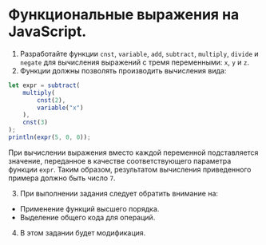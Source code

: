 # Функциональные выражения на JavaScript.

1. Разработайте функции `cnst`, `variable`, `add`, `subtract`, `multiply`, `divide` и `negate` для вычисления выражений с тремя переменными: `x`, `y` и `z`.
2. Функции должны позволять производить вычисления вида:
```js
let expr = subtract(
    multiply(
        cnst(2),
        variable("x")
    ),
    cnst(3)
);
println(expr(5, 0, 0));
```
При вычислении выражения вместо каждой переменной подставляется значение, переданное в качестве соответствующего параметра функции `expr`. Таким образом, результатом вычисления приведенного примера должно быть число `7`.

3. При выполнении задания следует обратить внимание на:
  * Применение функций высшего порядка.
  * Выделение общего кода для операций.

4. В этом задании будет модификация.
